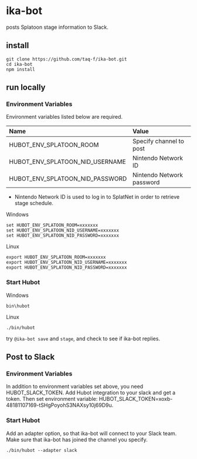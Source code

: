 # ika-bot

posts Splatoon stage information to Slack.

## install

```
git clone https://github.com/taq-f/ika-bot.git
cd ika-bot
npm install
```

## run locally

### Environment Variables

Environment variables listed below are required.

| Name                            | Value                     |
|:--------------------------------|:--------------------------|
| HUBOT_ENV_SPLATOON_ROOM         | Specify channel to post   |
| HUBOT_ENV_SPLATOON_NID_USERNAME | Nintendo Network ID       |
| HUBOT_ENV_SPLATOON_NID_PASSWORD | Nintendo Network password |

* Nintendo Network ID is used to log in to SplatNet in order to retrieve stage schedule.

Windows
```
set HUBOT_ENV_SPLATOON_ROOM=xxxxxxx
set HUBOT_ENV_SPLATOON_NID_USERNAME=xxxxxxx
set HUBOT_ENV_SPLATOON_NID_PASSWORD=xxxxxxx
```

Linux
```
export HUBOT_ENV_SPLATOON_ROOM=xxxxxxx
export HUBOT_ENV_SPLATOON_NID_USERNAME=xxxxxxx
export HUBOT_ENV_SPLATOON_NID_PASSWORD=xxxxxxx
```

### Start Hubot

Windows
```
bin\hubot
```

Linux
```
./bin/hubot
```

try <code>@ika-bot save</code> and <code>stage</code>, and check to see if ika-bot replies.

## Post to Slack

### Environment Variables

In addition to environment variables set above, you need HUBOT_SLACK_TOKEN. Add Hubot integration to your slack and get a token. Then set environment variable: HUBOT_SLACK_TOKEN=xoxb-48181107169-tSHgPoyohS3NAXsy10j69D9u.

### Start Hubot

Add an adapter option, so that ika-bot will connect to your Slack team. Make sure that ika-bot has joined the channel you specify.

```
./bin/hubot --adapter slack
```
